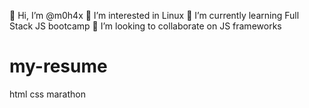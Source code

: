 
👋 Hi, I’m @m0h4x
👀 I’m interested in Linux
🌱 I’m currently learning Full Stack JS bootcamp
💞️ I’m looking to collaborate on JS frameworks


# my-resume
html css marathon
